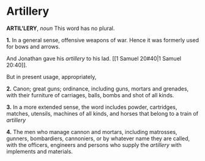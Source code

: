 # Artillery

**ARTIL'LERY**, _noun_ This word has no plural.

**1.** In a general sense, offensive weapons of war. Hence it was formerly used for bows and arrows.

And Jonathan gave his _artillery_ to his lad. [[1 Samuel 20#40|1 Samuel 20:40]].

But in present usage, appropriately,

**2.** Canon; great guns; ordinance, including guns, mortars and grenades, with their furniture of carriages, balls, bombs and shot of all kinds.

**3.** In a more extended sense, the word includes powder, cartridges, matches, utensils, machines of all kinds, and horses that belong to a train of _artillery_

**4.** The men who manage cannon and mortars, including matrosses, gunners, bombardiers, cannoniers, or by whatever name they are called, with the officers, engineers and persons who supply the _artillery_ with implements and materials.
